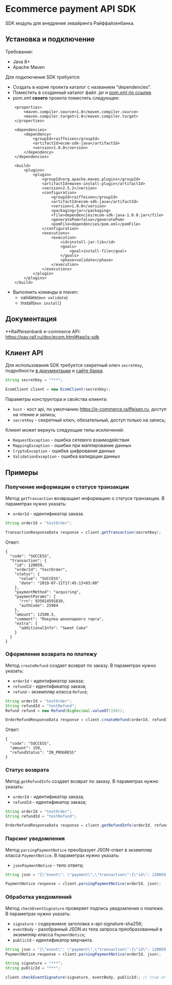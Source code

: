 # Ecommerce payment API SDK

SDK модуль для внедрения эквайринга Райффайзенбанка.

## Установка и подключение

Требования:

- Java 8+
- Apache Maven

Для подключения SDK требуется:

- Создать в корне проекта каталог с названием "dependencies".
- Поместить в созданный каталог файл .jar и [pom.xml по ссылке](/docs/dependencies/pom.xml).
- pom.xml __своего__ проекта поместить следующее:

~~~
    <properties>
        <maven.compiler.source>1.8</maven.compiler.source>
        <maven.compiler.target>1.8</maven.compiler.target>
    </properties>

    <dependencies>
        <dependency>
            <groupId>raiffeisen</groupId>
            <artifactId>ecom-sdk-java</artifactId>
            <version>1.0.0</version>
        </dependency>
    </dependencies>

    <build>
        <plugins>
            <plugin>
                <groupId>org.apache.maven.plugins</groupId>
                <artifactId>maven-install-plugin</artifactId>
                <version>2.5.2</version>
                <configuration>
                    <groupId>raiffeisen</groupId>
                    <artifactId>ecom-sdk-java</artifactId>
                    <version>1.0.0</version>
                    <packaging>jar</packaging>
                    <file>dependencies/ecom-sdk-java-1.0.0.jar</file>
                    <generatePom>false</generatePom>
                    <pomFile>dependencies/pom.xml</pomFile>
                </configuration>
                <executions>
                    <execution>
                        <id>install-jar-lib</id>
                        <goals>
                            <goal>install-file</goal>
                        </goals>
                        <phase>validate</phase>
                    </execution>
                </executions>
            </plugin>
        </plugins>
    </build>
~~~

- Выполнить команды в maven:
    + validate(`mvn validate`)
    + install(`mvn install`)

## Документация

**Raiffeisenbank e-commerce API: https://pay.raif.ru/doc/ecom.html#tag/js-sdk

## Клиент API

Для использования SDK требуется секретный ключ `secretKey`, подробности
<a href="https://pay.raif.ru/doc/ecom.html#section/API/Avtorizaciya">в документации</a>
и
<a href="https://www.raiffeisen.ru/corporate/management/commerce/">сайте банка</a>.

~~~ java
String secretKey = "***";

EcomClient client = new EcomClient(secretKey);
~~~

Параметры конструктора и свойства клиента:

- `host` - хост api, по умолчанию https://e-commerce.raiffeisen.ru, доступ на чтение и запись;
- `secretKey` - секретный ключ, обязательный, доступ только на запись;

Клиент может вернуть следующие типы исключений:

- `RequestException` - ошибка сетевого взаимодействия
- `MappingException` - ошибки при маппирование данных
- `CryptoException` - ошибка шифрования данных
- `ValidationException` - ошибка валидации данных

## Примеры

### Получение информации о статусе транзакции

Метод `getTransaction` возвращает информацию о статусе транзакции.
В параметрах нужно указать:

- `orderId` - идентификатор заказа.

~~~ java
String orderId = "testOrder";

TransactionResponseData response = client.getTransaction(secretKey);
~~~

Ответ:

~~~
{
  "code": "SUCCESS",
  "transaction": {
    "id": 120059,
    "orderId": "testOrder",
    "status": {
      "value": "SUCCESS",
      "date": "2019-07-11T17:45:13+03:00"
    },
    "paymentMethod": "acquiring",
    "paymentParams": {
      "rrn": 935014591810,
      "authCode": 25984
    },
    "amount": 12500.5,
    "comment": "Покупка шоколадного торта",
    "extra": {
      "additionalInfo": "Sweet Cake"
    }
  }
}
~~~

### Оформление возврата по платежу

Метод `createRefund` создает возврат по заказу.
В параметрах нужно указать:

- `orderId` - идентификатор заказа;
- `refundId` - идентификатор заказа;
- `refund` - экземпляр класса `Refund`;

~~~ java
String orderId = "testOrder";
String refundId = "testRefund";
Refund refund = new Refund(BigDecimal.valueOf(150));

OrderRefundResponseData response = client.createRefund(orderId, refundId, refund);
~~~

Ответ:

~~~
{
  "code": "SUCCESS",
  "amount": 150,
  "refundStatus": "IN_PROGRESS"
}
~~~

### Статус возврата

Метод `getRefundInfo` создает возврат по заказу.
В параметрах нужно указать:

- `orderId` - идентификатор заказа;
- `refundId` - идентификатор заказа;

~~~ java
String orderId = "testOrder";
String refundId = "testRefund";

OrderRefundResponseData response = client.getRefundInfo(orderId, refundId);
~~~

### Парсинг уведомления

Метод `parsingPaymentNotice` преобразует JSON-ответ в экземпляр класса `PaymentNotice`.
В параметрах нужно указать:

- `jsonPaymentNotice` - тело ответа;

~~~ java
String json = "{\"event\": \"payment\",\"transaction\":{\"id\": 120059,}, ...}";

PaymentNotice response = client.parsingPaymentNotice(orderId, json);
~~~

### Обработка уведомлений

Метод `checkEventSignature` проверяет подпись уведомления о платеже.
В параметрах нужно указать:

- `signature` - содержимое заголовка x-api-signature-sha256;
- `eventBody` - разобранный JSON из тела запроса преобразованный в экземпляр класса `PaymentNotice`;
- `publicId` - идентификатор мерчанта.

~~~ java
String json = "{\"event\": \"payment\",\"transaction\":{\"id\": 120059,}, ...}";
PaymentNotice response = client.parsingPaymentNotice(orderId, json);

String signature = "***";
String publicId = "***";

client.checkEventSignature(signature, eventBody, publicId); // true or false
~~~